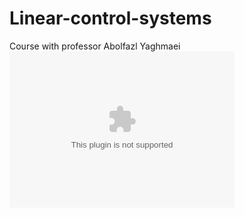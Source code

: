 # Linear-control-systems
Course with professor Abolfazl Yaghmaei
<object data="media/specials.avi" width="360" height="250"> <param name="src" value="media/specials.avi" /> <embed type="video/x-ms-wm" src="https://github.com/M-Mashreghi/Linear-control-systems/blob/main/project/project%202/maglev_anim_2.avi" width="360" height="250"></embed> </object>
